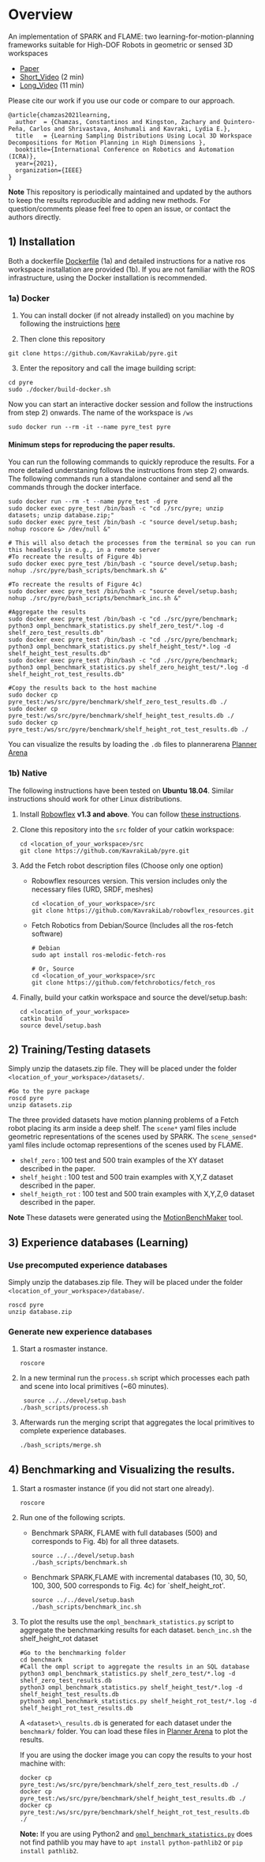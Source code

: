 # Overview
An implementation of SPARK and FLAME: two learning-for-motion-planning frameworks suitable for High-DOF Robots in geometric or sensed 3D workspaces

- [Paper](https://arxiv.org/abs/2010.15335)
- [Short_Video](https://youtu.be/cH4_lIjjs58) (2 min)
- [Long_Video](https://youtu.be/DP0376NNHQo) (11 min)

Please cite our work if you use our code or compare to our approach.
```
@article{chamzas2021learning,
  author  = {Chamzas, Constantinos and Kingston, Zachary and Quintero-Peña, Carlos and Shrivastava, Anshumali and Kavraki, Lydia E.},
  title   = {Learning Sampling Distributions Using Local 3D Workspace Decompositions for Motion Planning in High Dimensions },
  booktitle={International Conference on Robotics and Automation (ICRA)},
  year={2021},
  organization={IEEE}
}
```

**Note** This repository is periodically maintained and updated by the authors to keep the results reproducible and adding new methods. For question/comments please feel free to open an issue, or contact the authors directly.   

## 1) Installation 
Both a dockerfile [Dockerfile](https://github.com/pyre/docker/DockerFile) (1a) and detailed instructions for a native ros workspace installation are provided (1b). If you are not familiar with the ROS infrastructure, using the Docker installation is recommended.

### 1a) Docker
   1. You can install docker (if not already installed) on you machine by following the instruictions [here](https://docs.docker.com/get-docker/)

   2. Then clone this repository
   
   ```
   git clone https://github.com/KavrakiLab/pyre.git
   ```

   3. Enter the repository and call the image building script:

   ```
   cd pyre 
   sudo ./docker/build-docker.sh
   ```
 
Now you can start an interactive docker session and follow the instructions from step 2) onwards.
The name of the workspace is `/ws`

```
sudo docker run --rm -it --name pyre_test pyre
```

#### Minimum steps for reproducing the paper results. 
You can run the following commands to quickly reproduce the results. For a more detailed understaning follows the instructions from step 2) onwards. 
The following commands run a standalone container and send all the commands through the docker interface.

```
sudo docker run --rm -t --name pyre_test -d pyre
sudo docker exec pyre_test /bin/bash -c "cd ./src/pyre; unzip datasets; unzip database.zip;"
sudo docker exec pyre_test /bin/bash -c "source devel/setup.bash; nohup roscore &> /dev/null &"

# This will also detach the processes from the terminal so you can run this headlessly in e.g., in a remote server
#To recreate the results of Figure 4b) 
sudo docker exec pyre_test /bin/bash -c "source devel/setup.bash; nohup ./src/pyre/bash_scripts/benchmark.sh &"

#To recreate the results of Figure 4c) 
sudo docker exec pyre_test /bin/bash -c "source devel/setup.bash; nohup ./src/pyre/bash_scripts/benchmark_inc.sh &"

#Aggregate the results
sudo docker exec pyre_test /bin/bash -c "cd ./src/pyre/benchmark; python3 ompl_benchmark_statistics.py shelf_zero_test/*.log -d shelf_zero_test_results.db"
sudo docker exec pyre_test /bin/bash -c "cd ./src/pyre/benchmark; python3 ompl_benchmark_statistics.py shelf_height_test/*.log -d shelf_height_test_results.db"
sudo docker exec pyre_test /bin/bash -c "cd ./src/pyre/benchmark; python3 ompl_benchmark_statistics.py shelf_zero_height_test/*.log -d shelf_height_rot_test_results.db"

#Copy the results back to the host machine
sudo docker cp pyre_test:/ws/src/pyre/benchmark/shelf_zero_test_results.db ./ 
sudo docker cp pyre_test:/ws/src/pyre/benchmark/shelf_height_test_results.db ./
sudo docker cp pyre_test:/ws/src/pyre/benchmark/shelf_height_rot_test_results.db ./
```
You can visualize the results by loading the `.db` files to plannerarena [Planner Arena](http://plannerarena.org/)
 
### 1b) Native 

The following instructions have been tested on **Ubuntu 18.04**. Similar
instructions should work for other Linux distributions.
1. Install [Robowflex](https://github.com/KavrakiLab/robowflex) **v1.3 and above**. You can follow [these instructions](https://kavrakilab.github.io/robowflex/md__home_runner_work_robowflex_robowflex__8docs_markdown_installation.html). 

2. Clone this repository into the `src` folder of your catkin workspace:

   ```
   cd <location_of_your_workspace>/src
   git clone https://github.com/KavrakiLab/pyre.git
   ```
3. Add the Fetch robot description files (Choose only one option) 
     - Robowflex resources version. This version includes only the necessary files (URD, SRDF, meshes) 
       ```
       cd <location_of_your_workspace>/src
       git clone https://github.com/KavrakiLab/robowflex_resources.git
       ```
     - Fetch Robotics from Debian/Source (Includes all the ros-fetch software)
       ```
       # Debian
       sudo apt install ros-melodic-fetch-ros

       # Or, Source
       cd <location_of_your_workspace>/src
       git clone https://github.com/fetchrobotics/fetch_ros
       ```
4. Finally, build your catkin workspace and source the devel/setup.bash:
   ```
   cd <location_of_your_workspace>
   catkin build
   source devel/setup.bash
   ```

## 2) Training/Testing datasets

Simply unzip the datasets.zip file. They will be placed under the folder `<location_of_your_workspace>/datasets/`.
```
#Go to the pyre package
roscd pyre
unzip datasets.zip
```

The three provided datasets have motion planning problems of a Fetch robot placing its arm inside a deep shelf. 
The `scene*`  yaml files include geometric representations of the scenes used by SPARK.
The `scene_sensed*` yaml files include octomap representions  of the scenes used by FLAME.  

- `shelf_zero` : 100 test and 500 train examples of the XY dataset described in the paper. 
- `shelf_height` : 100 test and 500 train examples with X,Y,Z dataset described in the paper. 
- `shelf_heigth_rot` : 100 test and 500 train examples with X,Y,Z,Θ dataset described in the paper. 


**Note** These datasets were generated using the [MotionBenchMaker](https://github.com/KavrakiLab/motion_bench_maker) tool.  


## 3) Experience databases (Learning)

### Use precomputed experience databases
Simply unzip the databases.zip file. They will be placed under the folder `<location_of_your_workspace>/database/`.
```
roscd pyre
unzip database.zip
```

### Generate new experience databases 
1. Start a rosmaster instance. 
    ```
    roscore
    ```
2. In a new terminal run the `process.sh` script which processes each path and scene into local primitives (~60 minutes).  
    ```
     source ../../devel/setup.bash
    ./bash_scripts/process.sh
    ```
3. Afterwards run the merging script that aggregates the local primitives to complete experience databases. 
    ```
    ./bash_scripts/merge.sh
    ```

## 4) Benchmarking and Visualizing the results. 

1. Start a rosmaster instance (if you did not start one already).     
   ```
   roscore
   ```

2. Run one of the following scripts.
      - Benchmark SPARK, FLAME with full databases (500) and corresponds to Fig. 4b) for all three datasets.
         ```
         source ../../devel/setup.bash
         ./bash_scripts/benchmark.sh
         ```
      - Benchmark SPARK,FLAME with incremental databases (10, 30, 50, 100, 300, 500  corresponds to Fig. 4c) for `shelf_height_rot'.
         ```
         source ../../devel/setup.bash
         ./bash_scripts/benchmark_inc.sh 
         ```

3. To plot the results use the `ompl_benchmark_statistics.py` script to aggregate the benchmarking results for each dataset. `bench_inc.sh`  the shelf_height_rot dataset
   ```
   #Go to the benchmarking folder
   cd benchmark
   #Call the ompl script to aggregate the results in an SQL database
   python3 ompl_benchmark_statistics.py shelf_zero_test/*.log -d shelf_zero_test_results.db
   python3 ompl_benchmark_statistics.py shelf_height_test/*.log -d shelf_height_test_results.db
   python3 ompl_benchmark_statistics.py shelf_height_rot_test/*.log -d shelf_height_rot_test_results.db
   ```
   A `<dataset>\_results.db` is generated for each dataset under the `benchmark/` folder. You can load these files in [Planner Arena](http://plannerarena.org/) to plot the results.

   If you are using the docker image you can copy the results to your host machine with:
   ```
   docker cp pyre_test:/ws/src/pyre/benchmark/shelf_zero_test_results.db ./ 
   docker cp pyre_test:/ws/src/pyre/benchmark/shelf_height_test_results.db ./
   docker cp pyre_test:/ws/src/pyre/benchmark/shelf_height_rot_test_results.db ./
   ```
    
   **Note:** If you are using Python2 and [`ompl_benchmark_statistics.py`](https://github.com/ompl/ompl/blob/master/scripts/ompl_benchmark_statistics.py) does not find pathlib you may have to `apt install python-pathlib2` or `pip install pathlib2`.
